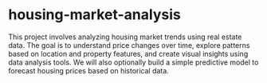 # housing-market-analysis
 This project involves analyzing housing market trends using real estate data. The goal is to understand price changes over time, explore patterns based on location and property features, and create visual insights using data analysis tools. We will also optionally build a simple predictive model to forecast housing prices based on historical data.
